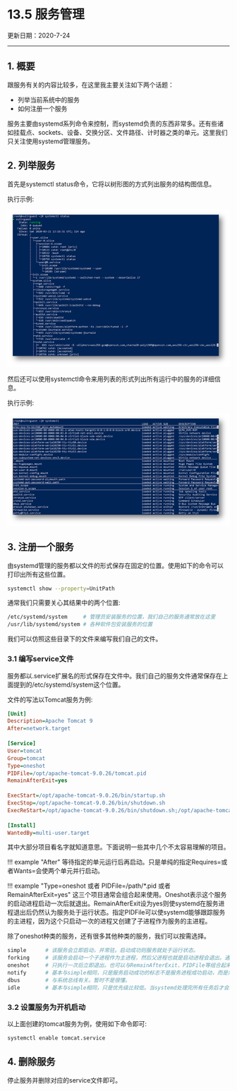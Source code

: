 # 13.5 服务管理

更新日期：2020-7-24

----------------------------------

## 1. 概要

跟服务有关的内容比较多，在这里我主要关注如下两个话题：

- 列举当前系统中的服务
- 如何注册一个服务

服务主要由systemd系列命令来控制，而systemd负责的东西非常多。还有些诸如挂载点、sockets、设备、交换分区、文件路径、计时器之类的单元。这里我们只关注使用systemd管理服务。

## 2. 列举服务

首先是systemctl status命令，它将以树形图的方式列出服务的结构图信息。

执行示例:

![status](S005.files/S005_7426_image002.png)

然后还可以使用systemctl命令来用列表的形式列出所有运行中的服务的详细信息。

执行示例:

![status](S005.files/S005_7426_image004.png)

## 3. 注册一个服务

由systemd管理的服务都以文件的形式保存在固定的位置。使用如下的命令可以打印出所有这些位置。

```bash
systemctl show --property=UnitPath
```

通常我们只需要关心其结果中的两个位置:

```bash
/etc/systemd/system     # 管理员安装服务的位置，我们自己的服务通常放在这里
/usr/lib/systemd/system # 各种软件包安装服务的位置
```

我们可以仿照这些目录下的文件来编写我们自己的文件。

### 3.1 编写service文件

服务都以.service扩展名的形式保存在文件中。我们自己的服务文件通常保存在上面提到的/etc/systemd/system这个位置。

文件的写法以Tomcat服务为例:

```ini
[Unit]
Description=Apache Tomcat 9						
After=network.target
　
[Service]
User=tomcat　
Group=tomcat　
Type=oneshot　
PIDFile=/opt/apache-tomcat-9.0.26/tomcat.pid
RemainAfterExit=yes
　
ExecStart=/opt/apache-tomcat-9.0.26/bin/startup.sh
ExecStop=/opt/apache-tomcat-9.0.26/bin/shutdown.sh
ExecReStart=/opt/apache-tomcat-9.0.26/bin/shutdown.sh;/opt/apache-tomcat-9.0.26/bin/startup.sh 	
　
[Install]
WantedBy=multi-user.target
```

其中大部分项目看名字就知道意思。下面说明一些其中几个不太容易理解的项目。

!!! example "After"
    等待指定的单元运行后再启动。只是单纯的指定Requires=或者Wants=会使两个单元并行启动。

!!! example "Type=oneshot 或者 PIDFile=/path/*.pid 或者 RemainAfterExit=yes"
    这三个项目通常会组合起来使用。Oneshot表示这个服务的启动进程启动一次后就退出。RemainAfterExit设为yes则使systemd在服务进程退出后仍然认为服务处于运行状态。指定PIDFile可以使systemd能够跟踪服务的主进程，因为这个只启动一次的进程又创建了子进程作为服务的主进程。

除了oneshot种类的服务，还有很多其他种类的服务，我们可以按需选择。

```bash
simple      # 该服务会立即启动，并常驻。启动成功则服务就处于运行状态。 	　 	　 	　 	　 	　　
forking     # 该服务会启动一个子进程作为主进程，然后父进程也就是启动进程会退出。通常需要同时指定PIDFIle。	　
oneshot     # 只执行一次后立即退出。也可以与RemainAfterExit、PIDFile等组合起来使用。 	　 	　 	　 	　　
notify      # 基本与simple相同，只是服务启动成功的标志不是服务进程成功启动，而是需要服务进程的程序向systemd主动发送信号来表明服用就绪了。　
dbus        # 与系统总线有关。暂时不是很懂。 	　 	　 	　 	　 	　 	　 	　 	　　
idle        # 基本与simple相同，只是优先级比较低。当systemd处理完所有任务后才会来启动这类服务。
```

### 3.2 设置服务为开机启动

以上面创建的tomcat服务为例，使用如下命令即可:

```bash
systemctl enable tomcat.service
```

## 4. 删除服务

停止服务并删除对应的service文件即可。
